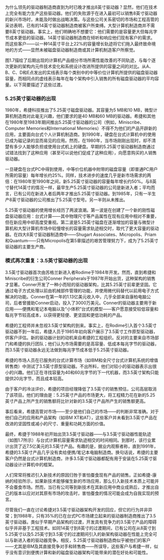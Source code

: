 为什么领先的驱动器制造商直到为时已晚才推出8英寸驱动器？显然，他们在技术上完全有能力生产这些驱动器。他们的失败源于在进入最初可以销售8英寸驱动器的新兴市场时，未能及时做出战略决策。与这些公司关系密切的市场和工程高管的采访表明，已有的14英寸驱动器制造商被客户所束缚。大型计算机制造商并不需要8英寸驱动器。事实上，他们明确地不想要它：他们需要的是容量更大但每兆字节成本更低的驱动器。14英寸驱动器制造商在倾听和响应他们现有客户的需求。而这些客户——以一种14英寸平台上22%的容量增长轨迹将它们拖入最终致命境地的方式——显然未被磁盘驱动器制造商或其计算机制造客户所察觉。

图1.7描绘了后期出现的计算机产品细分市场所需性能改善的不同轨迹，与每个逐次更新的架构内元件技术变化和系统设计改进所提供的容量之间的对比。从A、B、C、D和E点发出的实线表示每个类别中的中等价位计算机所提供的磁盘驱动器容量，而相同点的虚线表示每年在每个架构中引入销售的所有磁盘驱动器的平均容量。以下简要描述了这些过渡。

### 5.25英寸驱动器的出现

1980年，希捷科技推出了5.25英寸磁盘驱动器。其容量为5 MB和10 MB，微型计算机制造商对此毫无兴趣，他们要求的是40 MB和60 MB的驱动器。希捷和其他在1980年至1983年期间推出5.25英寸驱动器的公司（例如，Miniscribe、Computer Memories和International Memories）不得不为他们的产品开辟新的应用，主要面向台式个人计算机制造商。到1990年，硬盘在台式计算机中的使用已成为磁记录的显而易见的应用。然而，在1980年，当市场刚刚出现时，却不清楚有多少人能够负担或使用台式机上的硬盘。早期的5.25英寸驱动器制造商通过试错法找到了这种应用（甚至可以说他们促成了这种应用），向愿意购买的人销售驱动器。

一旦硬盘在台式PC中得到使用，中等价位机器中附带的磁盘容量（即普通PC用户所需的容量）每年增长约25%。同样，技术进步的速度几乎是新市场需求的两倍：在1980年至1990年之间，新5.25英寸驱动器的容量每年增长约50%。与8英寸替代14英寸的情况一样，最早生产5.25英寸驱动器的公司是新进入者；平均而言，已有公司在新进入者后两年才推出5.25英寸驱动器。到1985年，只有一半生产8英寸驱动器的公司推出了5.25英寸型号。另一半则从未推出。

5.25英寸驱动器的使用增长经历了两波浪潮。第一波是在创建了一个新的刚性磁盘驱动器应用：台式计算——其中物理尺寸等产品属性在现有应用中相对不重要，但在新应用中却高度受重视。第二波是5.25英寸磁盘在逐渐增加的容量与微型计算机和大型计算机市场中较慢增长的容量需求轨迹相交时，取代了更大容量的驱动器。在四大8英寸驱动器制造商中——Shugart Associates、Micropolis、Priam和Quantum——只有Micropolis在第5章描述的艰苦管理努力下，成为了5.25英寸驱动器的主要生产商。

### 模式再次重复：3.5英寸驱动器的出现

3.5英寸驱动器首次由苏格兰新进入者Rodime于1984年开发。然而，直到希捷和Miniscribe的衍生公司Conner Peripherals于1987年开始出货，这种架构的销售才显著。Conner开发了一种小而轻的驱动器架构，比其5.25英寸前辈更坚固。它通过电子方式处理以前由机械部件管理的功能，并使用微代码替代以前用电子方式解决的功能。Conner在第一年的1.13亿美元收入中，几乎全部来自康柏电脑公司，后者曾援助Conner启动，投入了3000万美元。Conner的驱动器主要用于新应用——便携和笔记本电脑以及“小体积”台式机模型——客户愿意接受较低容量和每兆字节较高成本，以获得更轻便、更坚固和更低功耗的产品。

希捷的工程师并未忽视3.5英寸架构的到来。事实上，在Rodime引入首个3.5英寸驱动器不到一年后，希捷人员于1985年初向客户展示了3.5英寸工作原型驱动器，供客户评估。新的驱动器计划的动机来自希捷的工程组织。反对的主要来自市场部门和希捷的执行团队；他们认为市场需要的是高容量、低成本每兆字节的驱动器，而3.5英寸驱动器永远无法做到每兆字节成本低于5.25英寸驱动器。

希捷的市场人员在已服务的台式计算市场（如IBM和全尺寸台式计算机系统的增值转售商）中测试了3.5英寸原型驱动器。不出所料，他们对较小的驱动器表示出很小的兴趣。他们正在寻找容量为40和60兆字节的下一代机器，而3.5英寸架构只能提供20兆字节，而且成本较高。

由于客户的冷淡评价，希捷的项目经理降低了3.5英寸的销售预估，公司高层取消了该项目。他们的理由是：5.25英寸产品的市场更大，将工程精力花在新的5.25英寸产品上所产生的销售额将比针对新的3.5英寸产品所产生的销售额更高。

事后看来，希捷高管对市场——至少是他们自己的市场——的判断非常准确。对于他们自己的应用和产品架构（如IBM XT和AT），这些客户并未看到3.5英寸产品在改进的坚固性或减小的尺寸、重量和功耗方面的价值。

最终，希捷于1988年初开始出货3.5英寸驱动器——与3.5英寸驱动器性能轨迹（如图1.7所示）与台式计算机容量需求轨迹相交的时间相同。到那时，该行业累计出货了近7.5亿美元的3.5英寸产品。有趣的是，据业内观察者称，直到1991年，希捷的3.5英寸产品几乎没有卖给便携/笔记本电脑制造商。换句话说，希捷的主要客户仍然是台式计算机制造商，许多3.5英寸驱动器都配有用于安装在5.25英寸驱动器设计计算机中的框架。

人们常常将推迟引入新技术的原因归咎于害怕蚕食现有产品的销售。正如希捷-康纳的经验所示，如果新技术能够催生新的市场应用，那么引入新技术本质上可能并不会蚕食市场。然而，当已有公司等到新技术在其新应用中商业成熟后，才推出自己的版本以应对对其原有市场的攻击时，害怕蚕食的情况可能会成为自我实现的预言。

尽管我们一直在讨论希捷对3.5英寸驱动器架构开发的回应，但它的行为并非异常；到1988年，只有35%的已在台式PC市场建立起来的驱动器制造商推出了3.5英寸驱动器。类似于早期产品架构的过渡，开发具有竞争力的3.5英寸产品的障碍似乎并非基于工程技术。如同14英寸到8英寸的过渡期间，已有公司在从8英寸到5.25英寸以及5.25英寸到3.5英寸的过渡期间引入的新架构驱动器在性能上完全可以与新进入者的驱动器竞争。相反，5.25英寸驱动器制造商似乎被他们的客户——尤其是IBM及其直接竞争对手和转售商——所误导，这些客户与希捷一样，似乎没有意识到便携计算和新的磁盘驱动器架构可能带来的潜在好处和可能性。